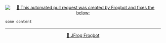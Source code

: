 <div align='center'>

[![🚨 This automated pull request was created by Frogbot and fixes the below:](https://raw.githubusercontent.com/jfrog/frogbot/master/resources/v2/vulnerabilitiesFixBannerPR.png)](https://github.com/jfrog/frogbot#readme)

</div>


```
some content
```


---
<div align='center'>

[🐸 JFrog Frogbot](https://github.com/jfrog/frogbot#readme)

</div>
